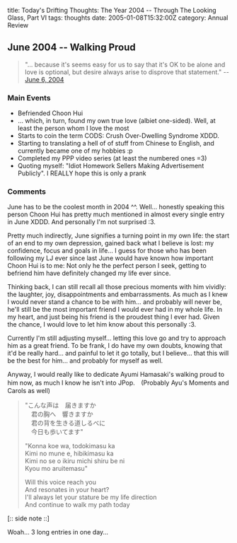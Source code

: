 title: Today's Drifting Thoughts: The Year 2004 -- Through The Looking Glass, Part VI
tags: thoughts
date: 2005-01-08T15:32:00Z
category: Annual Review

## June 2004 -- Walking Proud

> "… because it's seems easy for us to say that it's OK to be alone and love is optional, but desire always arise to disprove that statement." -- [June 6, 2004]({filename}/blog/2004/todays-drifting-thoughts-the-human-factor-and-life.md)

### Main Events

- Befriended Choon Hui
- … which, in turn, found my own true love (albiet one-sided). Well, at least the person whom I love the most
- Starts to coin the term CODS: Crush Over-Dwelling Syndrome XDDD.
- Starting to translating a hell of of stuff from Chinese to English, and currently became one of my hobbies :p
- Completed my PPP video series (at least the numbered ones =3)
- Quoting myself: "Idiot Homework Sellers Making Advertisement Publicly". I REALLY hope this is only a prank

### Comments

June has to be the coolest month in 2004 ^^. Well… honestly speaking this person Choon Hui has pretty much mentioned in almost every single entry in June XDDD. And personally I'm not surprised :3.

Pretty much indirectly, June signifies a turning point in my own life: the start of an end to my own depression, gained back what I believe is lost: my confidence, focus and goals in life… I guess for those who has been following my LJ ever since last June would have known how important Choon Hui is to me: Not only he the perfect person I seek, getting to befriend him have definitely changed my life ever since.

Thinking back, I can still recall all those precious moments with him vividly: the laughter, joy, disappointments and embarrassments. As much as I knew I would never stand a chance to be with him… and probably will never be, he'll still be the most important friend I would ever had in my whole life. In my heart, and just being his friend is the proudest thing I ever had. Given the chance, I would love to let him know about this personally :3.

Currently I'm still adjusting myself… letting this love go and try to approach him as a great friend. To be frank, I do have my own doubts, knowing that it'd be really hard… and painful to let it go totally, but I believe… that this will be the best for him… and probably for myself as well.

Anyway, I would really like to dedicate Ayumi Hamasaki's walking proud to him now, as much I know he isn't into JPop.　(Probably Ayu's Moments and Carols as well)


> "こんな声は　届きますか  
> 　君の胸へ　響きますか  
> 　君の背を生きる道しるべに  
> 　今日も歩いてます"
> 
> "Konna koe wa, todokimasu ka  
> Kimi no mune e, hibikimasu ka  
> Kimi no se o ikiru michi shiru be ni  
> Kyou mo aruitemasu"
> 
> Will this voice reach you  
> And resonates in your heart?  
> I'll always let your stature be my life direction  
> And continue to walk my path today

[:: side note ::]

Woah… 3 long entries in one day…
